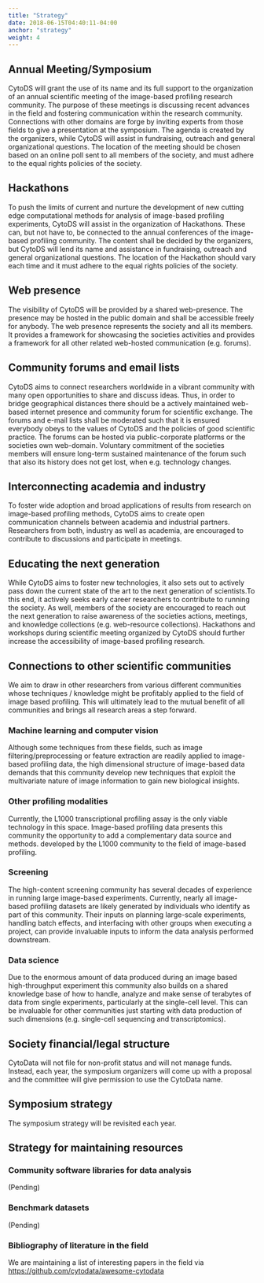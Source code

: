 ```yaml
---
title: "Strategy"
date: 2018-06-15T04:40:11-04:00
anchor: "strategy"
weight: 4
---
```


## Annual Meeting/Symposium
CytoDS will grant the use of its name and its full support to the organization of an annual scientific meeting of the image-based profiling research community. The purpose of these meetings is discussing recent advances in the field and fostering communication within the research community. Connections with other domains are forge by inviting experts from those fields to give a presentation at the symposium. The agenda is created by the organizers, while CytoDS will assist in fundraising, outreach and general organizational questions. The location of the meeting should be chosen based on an online poll sent to all members of the society, and must adhere to the equal rights policies of the society.

## Hackathons
To push the limits of current and nurture the development of new cutting edge computational methods for analysis of image-based profiling experiments, CytoDS will assist in the organization of Hackathons. These can, but not have to, be connected to the annual conferences of the image-based profiling community. The content shall be decided by the organizers, but CytoDS will lend its name and assistance in fundraising, outreach and general organizational questions. The location of the Hackathon should vary each time and it must adhere to the equal rights policies of the society.

## Web presence
The visibility of CytoDS will be provided by a shared web-presence. The presence may be hosted in the public domain and shall be accessible freely for anybody. The web presence represents the society and all its members. It provides a framework for showcasing the societies activities and provides a framework for all other related web-hosted communication (e.g. forums).

##  Community forums and email lists
CytoDS aims to connect researchers worldwide in a vibrant community with many open opportunities to share and discuss ideas. Thus, in order to bridge geographical distances there should be a actively maintained web-based internet presence and community forum for scientific exchange. The forums and e-mail lists shall be moderated such that it is ensured everybody obeys to the values of CytoDS and the policies of good scientific practice. The forums can be hosted via public-corporate platforms or the societies own web-domain. Voluntary commitment of the societies members will ensure long-term sustained maintenance of the forum such that also its history does not get lost, when e.g. technology changes.

## Interconnecting academia and industry
To foster wide adoption and broad applications of results from research on image-based profiling methods, CytoDS aims to create open communication channels between academia and industrial partners. Researchers from both, industry as well as academia, are encouraged to contribute to discussions and participate in meetings. 

## Educating the next generation
While CytoDS aims to foster new technologies, it also sets out to actively pass down the current state of the art to the next generation of scientists.To this end, it actively seeks early career researchers to contribute to running the society. As well, members of the society are encouraged to reach out the next generation to raise awareness of the societies actions, meetings, and knowledge collections (e.g. web-resource collections). Hackathons and workshops during scientific meeting organized by CytoDS should further increase the accessibility of image-based profiling research.

## Connections to other scientific communities
We aim to draw in other researchers from various different communities whose techniques / knowledge might be profitably applied to the field of image based profiling. This will ultimately lead to the mutual benefit of all communities and brings all research areas a step forward. 

### Machine learning and computer vision
Although some techniques from these fields, such as image filtering/preprocessing or feature extraction are readily applied to image-based profiling data, the high dimensional structure of image-based data demands that this community develop new techniques that exploit the multivariate nature of image information to gain new biological insights.

### Other profiling modalities
Currently, the L1000 transcriptional profiling assay is the only viable technology in this space. Image-based profiling data presents this community the opportunity to add a complementary data source and methods. developed by the L1000 community to the field of image-based profiling.

### Screening
The high-content screening community has several decades of experience in running large image-based experiments. Currently, nearly all image-based profiling datasets are likely generated by individuals who identify as part of this community. Their inputs on planning large-scale experiments, handling batch effects, and interfacing with other groups when executing a project, can provide invaluable inputs to inform the data analysis performed downstream.

### Data science
Due to the enormous amount of data produced during an image based high-throughput experiment this community also builds on a shared knowledge base of how to handle, analyze and make sense of terabytes of data from single experiments, particularly at the single-cell level. This can be invaluable for other communities just starting with data production of such dimensions (e.g. single-cell sequencing and transcriptomics).

## Society financial/legal structure
CytoData will not file for non-profit status and will not manage funds. Instead, each year, the symposium organizers will come up with a proposal and the committee will give permission to use the CytoData name.

## Symposium strategy
The symposium strategy will be revisited each year. 

## Strategy for maintaining resources

### Community software libraries for data analysis
(Pending)

### Benchmark datasets
(Pending)

### Bibliography of literature in the field
We are maintaining a list of interesting papers in the field via https://github.com/cytodata/awesome-cytodata
